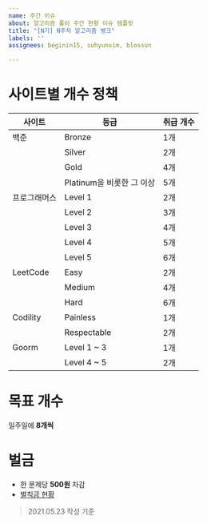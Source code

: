 ```yaml
---
name: 주간 이슈
about: 알고리즘 풀이 주간 현황 이슈 템플릿
title: "[N기] N주차 알고리즘 뱅크"
labels: ''
assignees: beginin15, suhyunsim, blossun

---
```


# 사이트별 개수 정책
|사이트|등급|취급 개수|
|---|---|---|
|백준|Bronze|1개|
||Silver|2개|
||Gold|4개|
||Platinum을 비롯한 그 이상|5개|
|프로그래머스|Level 1|2개|
||Level 2|3개|
||Level 3|4개|
||Level 4|5개|
||Level 5|6개|
|LeetCode|Easy|2개|
||Medium|4개|
||Hard|6개|
|Codility|Painless|1개|
||Respectable|2개|
|Goorm|Level 1 ~ 3|1개|
||Level 4 ~ 5|2개|

# 목표 개수
일주일에 **8개씩**

# 벌금
- 한 문제당 **500원** 차감
- [벌칙금 현황](https://docs.google.com/spreadsheets/d/1bW4PDzOeI4BGsfmKYqqA4cw2bDyWchXP4qRALd16rEE/edit#gid=1144420198)

> 2021.05.23 작성 기준
